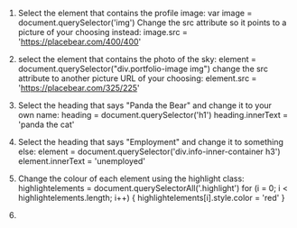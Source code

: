 1. Select the element that contains the profile image: var image = document.querySelector('img')
	Change the src attribute so it points to a picture of your choosing instead: image.src = 'https://placebear.com/400/400'

2. select the element that contains the photo of the sky: element = document.querySelector("div.portfolio-image img")
	change the src attribute to another picture URL of your choosing: element.src = 'https://placebear.com/325/225'

3. Select the heading that says "Panda the Bear" and change it to your own name: heading = document.querySelector('h1')
	heading.innerText = 'panda the cat'

4. Select the heading that says "Employment" and change it to something else: element = document.querySelector('div.info-inner-container h3')
	element.innerText = 'unemployed'

5. Change the colour of each element using the highlight class: 
	highlightelements = document.querySelectorAll('.highlight')
	for (i = 0; i < highlightelements.length; i++) {
    highlightelements[i].style.color = 'red' }

6. 

